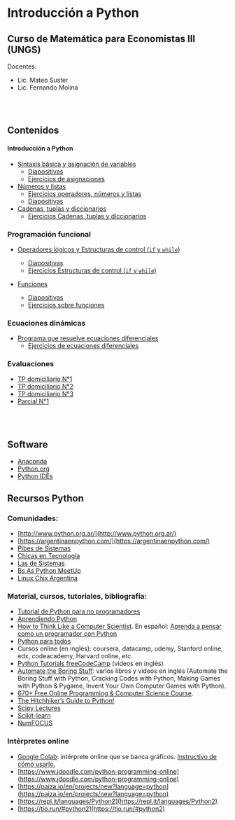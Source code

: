 # Introducción a Python
## Curso de Matemática para Economistas III (UNGS)

Docentes: 
- Lic. Mateo Suster 
- Lic. Fernando Molina

<br>
<br>

## Contenidos
#### Introducción a Python
  * [Sintaxis básica y asignación de variables](https://colab.research.google.com/drive/1tQeB0IJ1T0GoxvT95oy7I5WNSqkVOduT?usp=sharing)
    * [Diapositivas](https://github.com/mateosuster/pythonungs/blob/master/documents/build/mpe3_py_intro_y_sintaxis.pdf)
	* [Ejercicios de asignaciones](https://colab.research.google.com/drive/1iUjhF72fVzcvhBW9obL_E1mIbzsiX6mK?usp=sharing)
  * [Números y listas](https://colab.research.google.com/drive/15RFG4oE_3lv_ArXkZvudDEDxgLJqrqrs?usp=sharing)
    * [Ejercicios operadores, números y listas](https://colab.research.google.com/drive/1JUZ0uU-YNSlt64j97qJoC-8IeWImWkj9?usp=sharing)
	* [Diapositivas](https://github.com/mateosuster/pythonungs/blob/master/documents/build/mpe3_py_numeros_y_listas.pdf)
  * [Cadenas, tuplas y diccionarios](https://colab.research.google.com/drive/1nES9LPtKgGxoPQMEpix9U0a78hC3OAST?usp=sharing)
    * [Ejercicios Cadenas, tuplas y diccionarios](https://colab.research.google.com/drive/17DG6kJWtbkwVDVOcF9Nml4o81MYPSr8k?usp=sharing) 

### Programación funcional
  * [Operadores lógicos y Estructuras de control (`if` y `while`)](https://colab.research.google.com/drive/15IXq-bqW4cGecCNcJ2DPBWLVO_us-Sau?usp=sharing)
	* [Diapositivas](https://github.com/mateosuster/pythonungs/blob/master/documents/build/mpe3_py_if_while.pdf)
    * [Ejercicios Estructuras de control (`if` y `while`)](https://colab.research.google.com/drive/1d7oyEBkzSwHCz3TmYQCk4nIgrkpjXQ4g?usp=sharing)
    
	<!-- * [Bucle `for`](https://colab.research.google.com/drive/1isk6NI5RwM-_1JXQNaA4P172I0N9As32?usp=sharing) -->

  * [Funciones](https://colab.research.google.com/drive/1fgHJykIEOGvy5WV4CduyBGObTm-gGTLt?usp=sharing)
    * [Diapositivas](https://github.com/mateosuster/pythonungs/blob/master/documents/build/mpe3_py_funciones.pdf)
	* [Ejercicios sobre funciones](https://colab.research.google.com/drive/1gEvU7HznPoTRAWzpTX2cbBu2eAbGA2TU?usp=sharing)

<!--
### Datos y visualizaciones
  * [Importación de librerías - Gráficos](https://colab.research.google.com/drive/1gAkSxnh6xCAcPwtuPBecsVhfeN40ajvc?usp=sharing)
-->

### Ecuaciones dinámicas
  * [Programa que resuelve ecuaciones diferenciales](https://colab.research.google.com/drive/19pO-BXE5CgdNWw6VUvfoGE_V1sRvz1R8?usp=sharing)  
    * [Ejercicios de ecuaciones diferenciales](https://colab.research.google.com/drive/1V6BNFKgypzMgdhHTc-2cBumNmiDENpLO?usp=sharing)

### Evaluaciones
* [TP domiciliario N°1](https://colab.research.google.com/drive/1Zgu67ae9o1gmBU3FOOapMovTdRhlsUwY?usp=sharing)
* [TP domiciliario N°2](https://colab.research.google.com/drive/1wLxUtrRV-16NoQciT3ExtiL4w1xZOXCx#scrollTo=Q2-XUspAj8Tn)
* [TP domiciliario N°3](https://github.com/mateosuster/pythonungs/blob/master/documents/build/mpe3_py_tp_3.pdf)
* [Parcial N°1](https://github.com/mateosuster/pythonungs/blob/master/documents/build/mp3_py_parcial_1.pdf)


<br>
<br>

## Software

- [Anaconda](https://www.anaconda.com/distribution/#download-section)
- [Python.org](https://www.python.org/downloads/)
- [Python IDEs](https://wiki.python.org/moin/IntegratedDevelopmentEnvironments)


## Recursos Python
### Comunidades:
- [http://www.python.org.ar/](http://www.python.org.ar/)
- [https://argentinaenpython.com/](https://argentinaenpython.com/)
- [Pibes de Sistemas](https://twitter.com/pibesdesistemas)
- [Chicas en Tecnología](https://www.chicasentecnologia.org/)
- [Las de Sistemas](https://twitter.com/lasdesistemas)
- [Bs As Python MeetUp](https://www.meetup.com/Buenos-Aires-Python-Meetup/)
- [Linux Chix Argentina](https://twitter.com/linuxchixar)

### Material, cursos, tutoriales, bibliografía:
- [Tutorial de Python para no programadores](http://jjc.freeshell.org/easytut/easytut_es/easytut.html)
- [Aprendiendo Python](http://www.python.org.ar/wiki/AprendiendoPython)
- [How to Think Like a Computer Scientist](http://openbookproject.net/thinkcs/python/english2e/). En español: [Aprenda a pensar como un programador con Python](https://argentinaenpython.com/quiero-aprender-python/aprenda-a-pensar-como-un-programador-con-python.pdf)
- [Python para todos](https://launchpadlibrarian.net/18980633/Python%20para%20todos.pdf)
- Cursos online (en inglés): coursera, datacamp, udemy, Stanford online, edx, codeacademy, Harvard online, etc.
- [Python Tutorials freeCodeCamp](https://www.youtube.com/playlist?list=PLWKjhJtqVAbnqBxcdjVGgT3uVR10bzTEB) (videos en inglés)
- [Automate the Boring Stuff](https://automatetheboringstuff.com): varios libros y videos en inglés (Automate the Boring Stuff with Python, Cracking Codes with Python, Making Games with Python & Pygame, Invent Your Own Computer Games with Python).
- [670+ Free Online Programming & Computer Science Course](https://www.freecodecamp.org/news/free-programming-courses-august-2019/).
- [The Hitchhiker’s Guide to Python!](https://docs.python-guide.org/)
- [Scipy Lectures](https://scipy-lectures.org/index.html)
- [Scikit-learn](https://scikit-learn.org/)
- [NumFOCUS](https://numfocus.org/sponsored-projects)

### Intérpretes online
- [Google Colab](https://colab.research.google.com/notebooks/welcome.ipynb): intérprete online que se banca gráficos. [Instructivo de cómo usarlo.](https://github.com/sebasped/pythonungs/blob/master/python_online_con_graficos.pdf)
- [https://www.jdoodle.com/python-programming-online](https://www.jdoodle.com/python-programming-online)
- [https://paiza.io/en/projects/new?language=python](https://paiza.io/en/projects/new?language=python)
- [https://repl.it/languages/Python2](https://repl.it/languages/Python2)
- [https://tio.run/#python2](https://tio.run/#python2)
	

